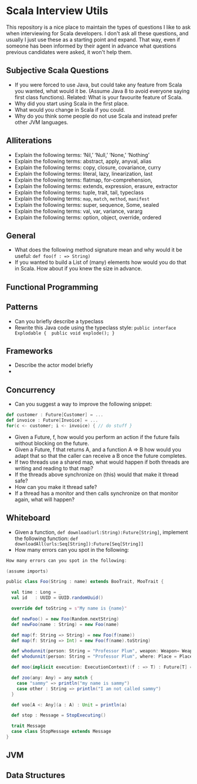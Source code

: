 # Scala Interview Utils

This repository is a nice place to maintain the types of questions I like to ask when interviewing for Scala developers. I don't ask all these questions, and usually I just use these as a starting point and expand. That way, even if someone has been informed by their agent in advance what questions previous candidates were asked, it won't help them.

## Subjective Scala Questions
* If you were forced to use Java, but could take any feature from Scala you wanted, what would it be. (Assume Java 8 to avoid everyone saying first class functions). Related: What is your favourite feature of Scala.
* Why did you start using Scala in the first place.
* What would you change in Scala if you could.
* Why do you think some people do not use Scala and instead prefer other JVM languages.

## Alliterations  
* Explain the following terms: ‘Nil,’ ‘Null,’ ‘None,’ ‘Nothing’
* Explain the following terms: abstract, apply, anyval, alias
* Explain the following terms: copy, closure, covariance, curry
* Explain the following terms: literal, lazy, linearization, last
* Explain the following terms: flatmap, for-comprehension, 
* Explain the following terms: extends, expression, erasure, extractor
* Explain the following terms: tuple, trait, tail, typeclass
* Explain the following terms: `map`, `match`, `method`, `manifest`
* Explain the following terms: super, sequence, Some, sealed
* Explain the following terms: val, var, variance, vararg
* Explain the following terms: option, object, override, ordered

## General
* What does the following method signature mean and why would it be useful: `def foo(f : => String)`
* If you wanted to build a List of (many) elements how would you do that in Scala. How about if you knew the size in advance.

## Functional Programming

## Patterns
* Can you briefly describe a typeclass
* Rewrite this Java code using the typeclass style:
  `public interface Explodable { 
    public void explode();
  }`

## Frameworks
* Describe the actor model briefly
* 

## Concurrency
* Can you suggest a way to improve the following snippet:
```scala
def customer : Future[Customer] = ...
def invoice : Future[Invoice] = ...
for(c <- customer; i <- invoice) { // do stuff }
```
* Given a Future, f, how would you perform an action if the future fails without blocking on the future.
* Given a Future, f that returns A, and a function A => B how would you adapt that so that the caller can receive a B once the future completes.
* If two threads use a shared map, what would happen if both threads are writing and reading to that map?
* If the threads above synchronize on (this) would that make it thread safe?
* How can you make it thread safe?
* If a thread has a monitor and then calls synchronize on that monitor again, what will happen?

## Whiteboard
* Given a function, `def download(url:String):Future[String]`, implement the following function:
  `def downloadAll(urls:Seq[String]):Future[Seq[String]]`
* How many errors can you spot in the following:
```scala
How many errors can you spot in the following:

(assume imports)

public class Foo(String : name) extends BooTrait, MooTrait {

  val time : Long = _
  val id   : UUID = UUID.randomUuid()

  override def toString = s"My name is {name}"

  def newFoo() = new Foo(Random.nextString)
  def newFoo(name : String) = new Foo(name)

  def map(f: String => String) = new Foo(f(name))
  def map(f: String => Int) = new Foo(f(name).toString)

  def whodunnit(person: String = "Professor Plum", weapon: Weapon= Weapon.Candlestick) = {}
  def whodunnit(person: String = "Professor Plum", where: Place = Place.Study) = {}

  def moo(implicit execution: ExecutionContext)(f : => T) : Future[T] = Future { f }

  def zoo(any: Any) = any match {
    case "sammy" => println("my name is sammy")
    case other : String => println("I am not called sammy")
  }

  def voo[A <: Any](a : A) : Unit = println(a)

  def stop : Message = StopExecuting()

  trait Message
  case class StopMessage extends Message
}
```

## JVM

## Data Structures
